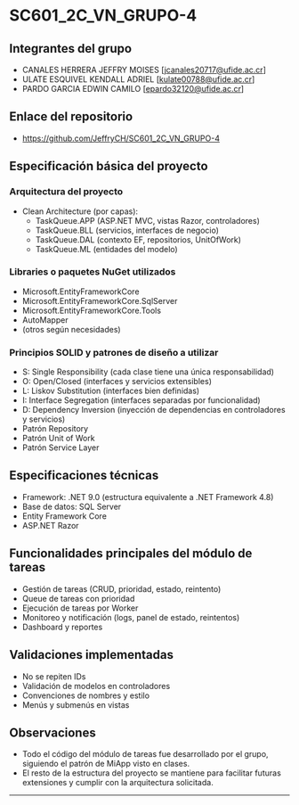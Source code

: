 # SC601_2C_VN_GRUPO-4

## Integrantes del grupo
- CANALES HERRERA JEFFRY MOISES [jcanales20717@ufide.ac.cr]
- ULATE ESQUIVEL KENDALL ADRIEL [kulate00788@ufide.ac.cr]
- PARDO GARCIA EDWIN CAMILO [epardo32120@ufide.ac.cr]

## Enlace del repositorio
- https://github.com/JeffryCH/SC601_2C_VN_GRUPO-4

## Especificación básica del proyecto

### Arquitectura del proyecto
- Clean Architecture (por capas):
  - TaskQueue.APP (ASP.NET MVC, vistas Razor, controladores)
  - TaskQueue.BLL (servicios, interfaces de negocio)
  - TaskQueue.DAL (contexto EF, repositorios, UnitOfWork)
  - TaskQueue.ML (entidades del modelo)

### Libraries o paquetes NuGet utilizados
- Microsoft.EntityFrameworkCore
- Microsoft.EntityFrameworkCore.SqlServer
- Microsoft.EntityFrameworkCore.Tools
- AutoMapper
- (otros según necesidades)

### Principios SOLID y patrones de diseño a utilizar
- S: Single Responsibility (cada clase tiene una única responsabilidad)
- O: Open/Closed (interfaces y servicios extensibles)
- L: Liskov Substitution (interfaces bien definidas)
- I: Interface Segregation (interfaces separadas por funcionalidad)
- D: Dependency Inversion (inyección de dependencias en controladores y servicios)
- Patrón Repository
- Patrón Unit of Work
- Patrón Service Layer

## Especificaciones técnicas
- Framework: .NET 9.0 (estructura equivalente a .NET Framework 4.8)
- Base de datos: SQL Server
- Entity Framework Core
- ASP.NET Razor

## Funcionalidades principales del módulo de tareas
- Gestión de tareas (CRUD, prioridad, estado, reintento)
- Queue de tareas con prioridad
- Ejecución de tareas por Worker
- Monitoreo y notificación (logs, panel de estado, reintentos)
- Dashboard y reportes

## Validaciones implementadas
- No se repiten IDs
- Validación de modelos en controladores
- Convenciones de nombres y estilo
- Menús y submenús en vistas

## Observaciones
- Todo el código del módulo de tareas fue desarrollado por el grupo, siguiendo el patrón de MiApp visto en clases.
- El resto de la estructura del proyecto se mantiene para facilitar futuras extensiones y cumplir con la arquitectura solicitada.

---

